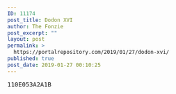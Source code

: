 ```yaml
---
ID: 11174
post_title: Dodon XVI
author: The Fonzie
post_excerpt: ""
layout: post
permalink: >
  https://portalrepository.com/2019/01/27/dodon-xvi/
published: true
post_date: 2019-01-27 00:10:25
---
```

<pre>110E053A2A1B</pre>